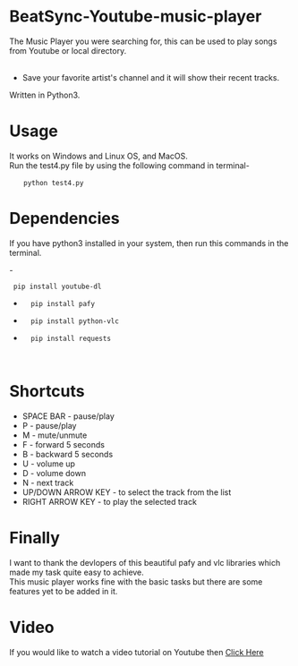 # BeatSync-Youtube-music-player
The Music Player you were searching for, this can be used to play songs from Youtube or local directory. <br>
<br>
 - Save your favorite artist's channel and it will show their recent tracks.

Written in Python3.

# Usage 
It works on Windows and Linux OS, and MacOS.
<br>Run the test4.py file by using the following command in terminal-

<pre>   <code>python test4.py</code></pre>


# Dependencies
If you have python3 installed in your system, then run this commands in the terminal.

-<pre><code>  pip install youtube-dl</code></pre>

- <pre><code>  pip install pafy</code></pre>

-  <pre><code>  pip install python-vlc</code></pre>

- <pre><code>  pip install requests</code></pre>
<br>

# Shortcuts

<ul>
    <li>SPACE BAR - pause/play </li>
    <li> P - pause/play </li>
    <li> M - mute/unmute </li>
    <li> F - forward 5 seconds </li>
    <li> B - backward 5 seconds </li>
    <li> U - volume up </li>
    <li> D - volume down </li>
    <li> N - next track </li>
    <li> UP/DOWN ARROW KEY - to select the track from the list </li>
    <li> RIGHT ARROW KEY - to play the selected track </li>
</ul>

# Finally 
I want to thank the devlopers of this beautiful pafy and vlc libraries which made my task quite easy to achieve.
<br>This music player works fine with the basic tasks but there are some features yet to be added in it.

# Video

If you would like to watch a video tutorial on Youtube then <a href='https://www.youtube.com/watch?v=TsjYsFGadyI'>Click Here</a><br>
